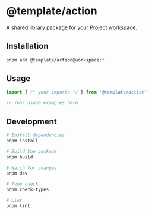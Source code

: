 # @template/action

A shared library package for your Project workspace.

## Installation

```bash
pnpm add @template/action@workspace:*
```

## Usage

```typescript
import { /* your imports */ } from '@template/action'

// Your usage examples here
```

## Development

```bash
# Install dependencies
pnpm install

# Build the package
pnpm build

# Watch for changes
pnpm dev

# Type check
pnpm check-types

# Lint
pnpm lint
```
